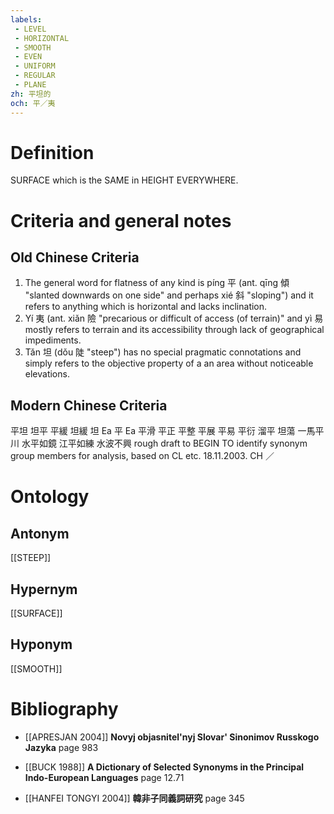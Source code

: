 ```yaml
---
labels: 
 - LEVEL
 - HORIZONTAL
 - SMOOTH
 - EVEN
 - UNIFORM
 - REGULAR
 - PLANE
zh: 平坦的
och: 平／夷
---
```


# Definition
SURFACE which is the SAME in HEIGHT EVERYWHERE.
# Criteria and general notes
## Old Chinese Criteria
1. The general word for flatness of any kind is píng 平 (ant. qīng 傾 "slanted downwards on one side" and perhaps xié 斜 "sloping") and it refers to anything which is horizontal and lacks inclination.
2. Yí 夷 (ant. xiǎn 險 "precarious or difficult of access (of terrain)" and yì 易 mostly refers to terrain and its accessibility through lack of geographical impediments.
3. Tǎn 坦 (dǒu 陡 "steep") has no special pragmatic connotations and simply refers to the objective property of a an area without noticeable elevations.
## Modern Chinese Criteria
平坦
坦平
平緩
坦緩
坦 Ea
平 Ea
平滑
平正
平整
平展
平易
平衍
溜平
坦蕩
一馬平川
水平如鏡
江平如練
水波不興
rough draft to BEGIN TO identify synonym group members for analysis, based on CL etc. 18.11.2003. CH ／
# Ontology

## Antonym
[[STEEP]]
## Hypernym
[[SURFACE]]
## Hyponym
[[SMOOTH]]
# Bibliography
- [[APRESJAN 2004]]
**Novyj objasnitel'nyj Slovar' Sinonimov Russkogo Jazyka** page 983

- [[BUCK 1988]]
**A Dictionary of Selected Synonyms in the Principal Indo-European Languages** page 12.71

- [[HANFEI TONGYI 2004]]
**韓非子同義詞研究** page 345
